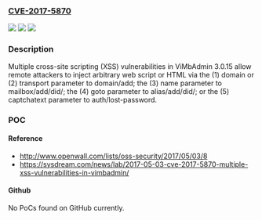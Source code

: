 ### [CVE-2017-5870](https://cve.mitre.org/cgi-bin/cvename.cgi?name=CVE-2017-5870)
![](https://img.shields.io/static/v1?label=Product&message=n%2Fa&color=blue)
![](https://img.shields.io/static/v1?label=Version&message=n%2Fa&color=blue)
![](https://img.shields.io/static/v1?label=Vulnerability&message=n%2Fa&color=brighgreen)

### Description

Multiple cross-site scripting (XSS) vulnerabilities in ViMbAdmin 3.0.15 allow remote attackers to inject arbitrary web script or HTML via the (1) domain or (2) transport parameter to domain/add; the (3) name parameter to mailbox/add/did/<domain id>; the (4) goto parameter to alias/add/did/<domain id>; or the (5) captchatext parameter to auth/lost-password.

### POC

#### Reference
- http://www.openwall.com/lists/oss-security/2017/05/03/8
- https://sysdream.com/news/lab/2017-05-03-cve-2017-5870-multiple-xss-vulnerabilities-in-vimbadmin/

#### Github
No PoCs found on GitHub currently.

